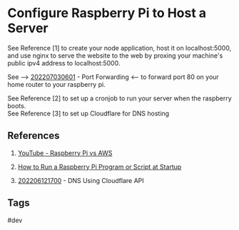 # Configure Raspberry Pi to Host a Server

See Reference [1] to create your node application, host it on localhost:5000, and use nginx to serve the website to the web by proxing your machine's public ipv4 address to localhost:5000.  

See --> [202207030601](../202207030601) - Port Forwarding <-- to forward port 80 on your home router to your raspberry pi.


See Reference [2] to set up a cronjob to run your server when the raspberry boots.  
See Reference [3] to set up Cloudflare for DNS hosting  

## References
1. [YouTube - Raspberry Pi vs AWS](https://www.youtube.com/watch?v=QdHvS0D1zAI&t=337s)  


2. [How to Run a Raspberry Pi Program or Script at Startup](https://www.makeuseof.com/how-to-run-a-raspberry-pi-program-script-at-startup/)

3. [202206121700](../202206121700) - DNS Using Cloudflare API  

## Tags
#dev
